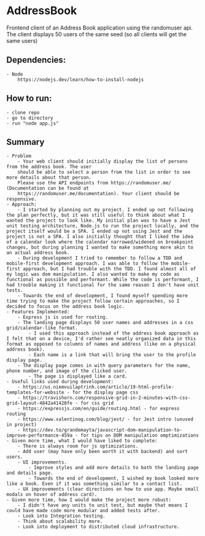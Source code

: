 # AddressBook
 Frontend client of an Address Book application using the randomuser api.
 The client displays 50 users of the same seed (so all clients will get the same users)

## Dependencies:
	- Node
		https://nodejs.dev/learn/how-to-install-nodejs

## How to run:
	- clone repo
	- go to directory
	- run "node app.js"

## Summary
	- Problem
		- Your web client should initially display the list of persons from the address book. The user
		should be able to select a person from the list in order to see more details about that person.
		Please use the API endpoints from https://randomuser.me/ (Documentation can be found at
		https://randomuser.me/documentation). Your client should be responsive.
	- Approach:
		- I started by planning out my project. I ended up not following the plan perfectly, but it was still useful to think about what I wanted the project to look like. My initial plan was to have a Jest unit testing architecture, Node.js to run the project locally, and the project itself would be a SPA. I ended up not using Jest and the project is not a SPA. I also initially thought that I liked the idea of a calendar look where the calendar narrowed/widened on breakpoint changes, but during planning I wanted to make something more akin to an actual address book. 
		- During development I tried to remember to follow a TDD and mobile-first development approach. I was able to follow the mobile-first approach, but I had trouble with the TDD. I found almost all of my logic was dom manipulation. I also wanted to make my code as functional as possible and performant. While the code is performant, I had trouble making it functional for the same reason I don't have unit tests.
		- Towards the end of development, I found myself spending more time trying to make the project follow certain approaches, so I decided to focus on the address book logic.
	- Features Implemented:
		- Express js is used for routing.
		- The landing page displays 50 user names and addresses in a css grid/calendar-like format.
			- I used this approach instead of the address book approach as I felt that on a device, I'd rather see neatly organized data in this format as opposed to columns of names and address (like on a physical address book).
			- Each name is a link that will bring the user to the profile display page.
		- The display page comes in with query parameters for the name, phone number, and image of the clicked user.
			- The page is displayed like a card.
	- Useful links used during development:
		- https://us.niemvuilaptrinh.com/article/19-html-profile-templates-for-website - for the display page css
		- https://travishorn.com/responsive-grid-in-2-minutes-with-css-grid-layout-4842a41420fe - for css grid
		- https://expressjs.com/en/guide/routing.html - for express routing
		- https://www.valentinog.com/blog/jest/ - for Jest intro (unused in project)
		- https://dev.to/grandemayta/javascript-dom-manipulation-to-improve-performance-459a - for tips on DOM manipulation omptimizations
	- Given more time, what I would have liked to complete:
		- There is always room for js optimizations.
		- Add user (may have only been worth it with backend) and sort users.
		- UI improvements.
			- Improve styles and add more details to both the landing page and details page.
			- Towards the end of development, I wished my book looked more like a book. Even if it was something similar to a contact list.
		- UX improvements (clear directions on how to use app. Maybe small modals on hover of address card).
	- Given more time, how I would make the project more robust:
		- I didn't have any units to unit test, but maybe that means I could have made code more modular and added tests after.
		- Look into Integration testing.
		- Think about scalability more.
		- Look into deployment to distributed cloud infrastructure.